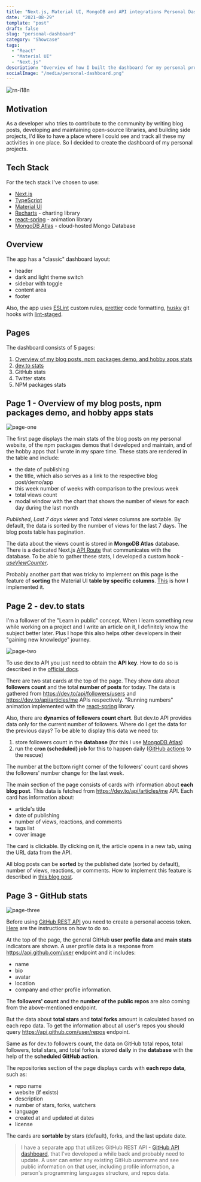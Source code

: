 ```yaml
---
title: "Next.js, Material UI, MongoDB and API integrations Personal Dashboard"
date: "2021-08-29"
template: "post"
draft: false
slug: "personal-dashboard"
category: "Showcase"
tags:
  - "React"
  - "Material UI"
  - "Next.js"
description: "Overview of how I built the dashboard for my personal projects using Next.js, Material UI, MongoDB and API integrations."
socialImage: "/media/personal-dashboard.png"
---
```


![rn-i18n](/media/personal-dashboard.png)

## Motivation

As a developer who tries to contribute to the community by writing blog posts, developing and maintaining open-source libraries, and building side projects, I'd like to have a place where I could see and track all these my activities in one place. So I decided to create the dashboard of my personal projects.

## Tech Stack

For the tech stack I've chosen to use:

- [Next.js](https://nextjs.org/)
- [TypeScript](https://www.typescriptlang.org/)
- [Material UI](https://material-ui.com/)
- [Recharts](https://recharts.org/en-US/) - charting library
- [react-spring](https://react-spring.io/) - animation library
- [MongoDB Atlas](https://www.mongodb.com/) - cloud-hosted Mongo Database

## Overview

The app has a "classic" dashboard layout:

- header
- dark and light theme switch
- sidebar with toggle
- content area
- footer

Also, the app uses [ESLint](https://eslint.org/) custom rules, [prettier](https://prettier.io/) code formatting, [husky](https://typicode.github.io/husky/#/) git hooks with [lint-staged](https://github.com/okonet/lint-staged).

## Pages

The dashboard consists of 5 pages:

1. [Overview of my blog posts, npm packages demo, and hobby apps stats](#page-1---overview-of-my-blog-posts-npm-packages-demo-and-hobby-apps-stats)
2. [dev.to stats](#page-2---devto-stats)
3. GitHub stats
4. Twitter stats
5. NPM packages stats

## Page 1 - Overview of my blog posts, npm packages demo, and hobby apps stats

![page-one](/posts/personal-dashboard/page1.gif)

The first page displays the main stats of the blog posts on my personal website, of the npm packages demos that I developed and maintain, and of the hobby apps that I wrote in my spare time. These stats are rendered in the table and include:

- the date of publishing
- the title, which also serves as a link to the respective blog post/demo/app
- this week number of weeks with comparison to the previous week
- total views count
- modal window with the chart that shows the number of views for each day during the last month

_Published_, _Last 7 days views_ and _Total views_ columns are sortable. By default, the data is sorted by the number of views for the last 7 days. The blog posts table has pagination.

The data about the views count is stored in **MongoDB Atlas** database. There is a dedicated Next.js [API Route](https://github.com/KaterinaLupacheva/my-projects-dashboard/tree/master/pages/api/views) that communicates with the database. To be able to gather these stats, I developed a custom hook - [_useViewCounter_](https://github.com/KaterinaLupacheva/ramonak.io/blob/master/src/hooks/use-view-counter.js).

Probably another part that was tricky to implement on this page is the feature of **sorting** the Material UI **table by specific columns**. [This](https://github.com/KaterinaLupacheva/my-projects-dashboard/blob/master/components/ViewsTable/ViewsTable.tsx) is how I implemented it.

## Page 2 - dev.to stats

I'm a follower of the "Learn in public" concept. When I learn something new while working on a project and I write an article on it, I definitely know the subject better later. Plus I hope this also helps other developers in their "gaining new knowledge" journey.

![page-two](/posts/personal-dashboard/page2.gif)

To use dev.to API you just need to obtain the **API key**. How to do so is described in the [official docs](https://docs.forem.com/api/).

There are two stat cards at the top of the page. They show data about **followers count** and the total **number of posts** for today. The data is gathered from https://dev.to/api/followers/users and https://dev.to/api/articles/me APIs respectively. "Running numbers" animation implemented with the [react-spring](https://react-spring.io/) library.

Also, there are **dynamics of followers count chart**. But dev.to API provides data only for the current number of followers. Where do I get the data for the previous days? To be able to display this data we need to:

1. store followers count in the **database** (for this I use [MongoDB Atlas](https://www.mongodb.com/))
2. run the **cron (scheduled) job** for this to happen daily ([GitHub actions](https://docs.github.com/en/actions) to the rescue)

The number at the bottom right corner of the followers' count card shows the followers' number change for the last week.

The main section of the page consists of cards with information about **each blog post**. This data is fetched from https://dev.to/api/articles/me API. Each card has information about:

- article's title
- date of publishing
- number of views, reactions, and comments
- tags list
- cover image

The card is clickable. By clicking on it, the article opens in a new tab, using the URL data from the API.

All blog posts can be **sorted** by the published date (sorted by default), number of views, reactions, or comments. How to implement this feature is described in [this blog post](https://ramonak.io/posts/react-how-to-sort-array-of-objects-with-dropdown-and-hooks).

## Page 3 - GitHub stats

![page-three](/posts/personal-dashboard/page3.gif)

Before using [GitHub REST API](https://docs.github.com/en/rest) you need to create a personal access token. [Here](https://docs.github.com/en/github/authenticating-to-github/keeping-your-account-and-data-secure/creating-a-personal-access-token) are the instructions on how to do so.

At the top of the page, the general GitHub **user profile data** and **main stats** indicators are shown. A user profile data is a response from https://api.github.com/user endpoint and it includes:

- name
- bio
- avatar
- location
- company
  and other profile information.

The **followers' count** and the **number of the public repos** are also coming from the above-mentioned endpoint.

But the data about **total stars** and **total forks** amount is calculated based on each repo data. To get the information about all user's repos you should query https://api.github.com/user/repos endpoint.

Same as for dev.to followers count, the data on GitHub total repos, total followers, total stars, and total forks is stored **daily** in the **database** with the help of the **scheduled GitHub action**.

The repositories section of the page displays cards with **each repo data**, such as:

- repo name
- website (if exists)
- description
- number of stars, forks, watchers
- language
- created at and updated at dates
- license

The cards are **sortable** by stars (default), forks, and the last update date.

> I have a separate app that utilizes GitHub REST API - [GitHub API dashboard](https://github-dashboard.ramonak.io/), that I've developed a while back and probably need to update. A user can enter any existing GitHub username and see public information on that user, including profile information, a person's programming languages structure, and repos data.
